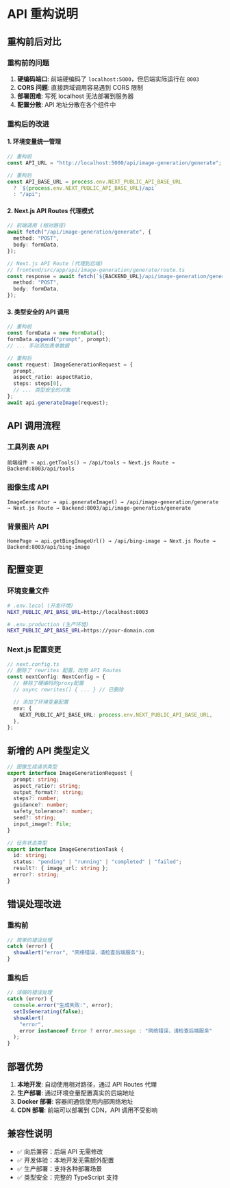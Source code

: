 # API 重构说明

## 重构前后对比

### 重构前的问题

1. **硬编码端口**: 前端硬编码了 `localhost:5000`，但后端实际运行在 `8003`
2. **CORS 问题**: 直接跨域调用容易遇到 CORS 限制
3. **部署困难**: 写死 localhost 无法部署到服务器
4. **配置分散**: API 地址分散在各个组件中

### 重构后的改进

#### 1. 环境变量统一管理

```typescript
// 重构前
const API_URL = "http://localhost:5000/api/image-generation/generate";

// 重构后
const API_BASE_URL = process.env.NEXT_PUBLIC_API_BASE_URL
  ? `${process.env.NEXT_PUBLIC_API_BASE_URL}/api`
  : "/api";
```

#### 2. Next.js API Routes 代理模式

```typescript
// 前端调用 (相对路径)
await fetch("/api/image-generation/generate", {
  method: "POST",
  body: formData,
});

// Next.js API Route (代理到后端)
// frontend/src/app/api/image-generation/generate/route.ts
const response = await fetch(`${BACKEND_URL}/api/image-generation/generate`, {
  method: "POST",
  body: formData,
});
```

#### 3. 类型安全的 API 调用

```typescript
// 重构前
const formData = new FormData();
formData.append("prompt", prompt);
// ... 手动添加表单数据

// 重构后
const request: ImageGenerationRequest = {
  prompt,
  aspect_ratio: aspectRatio,
  steps: steps[0],
  // ... 类型安全的对象
};
await api.generateImage(request);
```

## API 调用流程

### 工具列表 API

```
前端组件 → api.getTools() → /api/tools → Next.js Route → Backend:8003/api/tools
```

### 图像生成 API

```
ImageGenerator → api.generateImage() → /api/image-generation/generate → Next.js Route → Backend:8003/api/image-generation/generate
```

### 背景图片 API

```
HomePage → api.getBingImageUrl() → /api/bing-image → Next.js Route → Backend:8003/api/bing-image
```

## 配置变更

### 环境变量文件

```bash
# .env.local (开发环境)
NEXT_PUBLIC_API_BASE_URL=http://localhost:8003

# .env.production (生产环境)
NEXT_PUBLIC_API_BASE_URL=https://your-domain.com
```

### Next.js 配置变更

```typescript
// next.config.ts
// 删除了 rewrites 配置，改用 API Routes
const nextConfig: NextConfig = {
  // 移除了硬编码的proxy配置
  // async rewrites() { ... } // 已删除

  // 添加了环境变量配置
  env: {
    NEXT_PUBLIC_API_BASE_URL: process.env.NEXT_PUBLIC_API_BASE_URL,
  },
};
```

## 新增的 API 类型定义

```typescript
// 图像生成请求类型
export interface ImageGenerationRequest {
  prompt: string;
  aspect_ratio?: string;
  output_format?: string;
  steps?: number;
  guidance?: number;
  safety_tolerance?: number;
  seed?: string;
  input_image?: File;
}

// 任务状态类型
export interface ImageGenerationTask {
  id: string;
  status: "pending" | "running" | "completed" | "failed";
  result?: { image_url: string };
  error?: string;
}
```

## 错误处理改进

### 重构前

```typescript
// 简单的错误处理
catch (error) {
  showAlert("error", "网络错误，请检查后端服务");
}
```

### 重构后

```typescript
// 详细的错误处理
catch (error) {
  console.error("生成失败:", error);
  setIsGenerating(false);
  showAlert(
    "error",
    error instanceof Error ? error.message : "网络错误，请检查后端服务"
  );
}
```

## 部署优势

1. **本地开发**: 自动使用相对路径，通过 API Routes 代理
2. **生产部署**: 通过环境变量配置真实的后端地址
3. **Docker 部署**: 容器间通信使用内部网络地址
4. **CDN 部署**: 前端可以部署到 CDN，API 调用不受影响

## 兼容性说明

- ✅ 向后兼容：后端 API 无需修改
- ✅ 开发体验：本地开发无需额外配置
- ✅ 生产部署：支持各种部署场景
- ✅ 类型安全：完整的 TypeScript 支持

